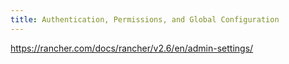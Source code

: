 ```yaml
---
title: Authentication, Permissions, and Global Configuration
---
```


https://rancher.com/docs/rancher/v2.6/en/admin-settings/